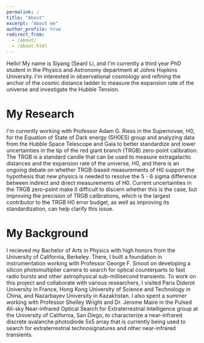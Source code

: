 ```yaml
---
permalink: /
title: "About"
excerpt: "About me"
author_profile: true
redirect_from: 
  - /about/
  - /about.html
---
```


Hello! My name is Siyang (Sean) Li, and I'm currently a third year PhD student in the Physics and Astronomy department at Johns Hopkins University. I'm interested in observational cosmology and refining the anchor of the cosmic distance ladder to measure the expansion rate of the universe and investigate the Hubble Tension. 

# My Research

I'm currently working with Professor Adam G. Riess in the Supernovae, H0, for the Equation of State of Dark energy (SH0ES) group and analyzing data from the Hubble Space Telescope and Gaia to better standardize and lower uncertainties in the tip of the red giant branch (TRGB) zero-point calibration. The TRGB is a standard candle that can be used to measure extragalactic distances and the expansion rate of the universe, H0, and there is an ongoing debate on whether TRGB-based measurements of H0 support the hypothesis that new physics is needed to resolve the 5 - 6 sigma difference between indirect and direct measurements of H0. Current uncertainties in the TRGB zero-point make it difficult to discern whether this is the case, but improving the precision of TRGB calibrations, which is the largest contributor to the TRGB H0 error budget, as well as improving its standardization, can help clarify this issue.


# My Background

I recieved my Bachelor of Arts in Physics with high honors from the University of California, Berkeley. There, I built a foundation in instrumentation working with Professor George F. Smoot on developing a silicon photomultiplier camera to search for optical counterparts to fast radio bursts and other astrophysical sub-millisecond transients. To work on this project and collaborate with various researchers, I visited Paris Diderot University in France, Hong Kong University of Science and Technology in China, and Nazarbayev University in Kazakhstan. I also spent a summer working with Professor Shelley Wright and Dr. Jerome Maire in the Pulsed All-sky Near-infrared Optical Search for Extraterrestrial Intelligence group at the University of California, San Diego, to characterize a near-infrared discrete avalanche photodiode 5x5 array that is currently being used to search for extraterrestrial technosignatures and other near-infrared transients.

